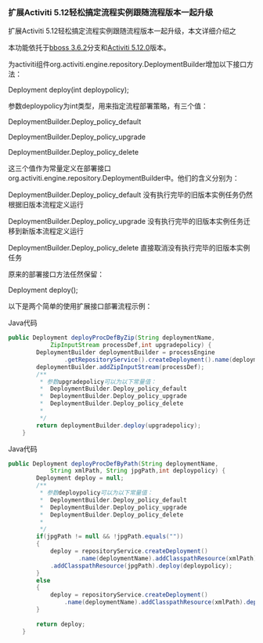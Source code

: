 ### 扩展Activiti 5.12轻松搞定流程实例跟随流程版本一起升级

扩展Activiti 5.12轻松搞定流程实例跟随流程版本一起升级，本文详细介绍之

本功能依托于[bboss 3.6.2](https://github.com/bbossgroups/bbossgroups-3.5/tree/bboss3.6.2)分支和[Activiti 5.12.0](https://github.com/yin-bp/activiti-engine-5.12)版本。

为activiti组件org.activiti.engine.repository.DeploymentBuilder增加以下接口方法：

Deployment deploy(int deploypolicy);

参数deploypolicy为int类型，用来指定流程部署策略，有三个值：

DeploymentBuilder.Deploy_policy_default

DeploymentBuilder.Deploy_policy_upgrade

DeploymentBuilder.Deploy_policy_delete

这三个值作为常量定义在部署接口org.activiti.engine.repository.DeploymentBuilder中。他们的含义分别为：

DeploymentBuilder.Deploy_policy_default 没有执行完毕的旧版本实例任务仍然根据旧版本流程定义运行

DeploymentBuilder.Deploy_policy_upgrade 没有执行完毕的旧版本实例任务迁移到新版本流程定义运行

DeploymentBuilder.Deploy_policy_delete 直接取消没有执行完毕的旧版本实例任务

原来的部署接口方法任然保留：

Deployment deploy();

以下是两个简单的使用扩展接口部署流程示例：

Java代码

```java
public Deployment deployProcDefByZip(String deploymentName,  
            ZipInputStream processDef,int upgradepolicy) {  
        DeploymentBuilder deploymentBuilder = processEngine  
                .getRepositoryService().createDeployment().name(deploymentName);  
        deploymentBuilder.addZipInputStream(processDef);          
        /** 
         * 参数upgradepolicy可以为以下常量值： 
         *  DeploymentBuilder.Deploy_policy_default  
         *  DeploymentBuilder.Deploy_policy_upgrade  
         *  DeploymentBuilder.Deploy_policy_delete  
         * 
         */           
        return deploymentBuilder.deploy(upgradepolicy);  
    }  
```

Java代码

```java
public Deployment deployProcDefByPath(String deploymentName,  
            String xmlPath, String jpgPath,int deploypolicy) {  
        Deployment deploy = null;  
        /** 
         * 参数deploypolicy可以为以下常量值： 
         *  DeploymentBuilder.Deploy_policy_default  
         *  DeploymentBuilder.Deploy_policy_upgrade  
         *  DeploymentBuilder.Deploy_policy_delete  
         * 
         */  
        if(jpgPath != null && !jpgPath.equals(""))  
        {  
            deploy = repositoryService.createDeployment()  
                    .name(deploymentName).addClasspathResource(xmlPath)  
            .addClasspathResource(jpgPath).deploy(deploypolicy);  
        }  
        else  
        {  
            deploy = repositoryService.createDeployment()  
                .name(deploymentName).addClasspathResource(xmlPath).deploy(deploypolicy);  
        }  
  
        return deploy;  
    }  
```

